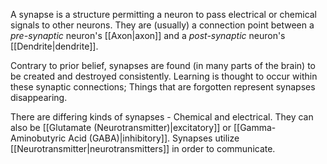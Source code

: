 A synapse is a structure permitting a neuron to pass electrical or chemical signals to other neurons. They are (usually) a connection point between a *pre-synaptic* neuron's [[Axon|axon]] and a *post-synaptic* neuron's [[Dendrite|dendrite]].

Contrary to prior belief, synapses are found (in many parts of the brain) to be created and destroyed consistently. Learning is thought to occur within these synaptic connections; Things that are forgotten represent synapses disappearing.

There are differing kinds of synapses - Chemical and electrical. They can also be [[Glutamate (Neurotransmitter)|excitatory]] or [[Gamma-Aminobutyric Acid (GABA)|inhibitory]]. Synapses utilize [[Neurotransmitter|neurotransmitters]] in order to communicate.